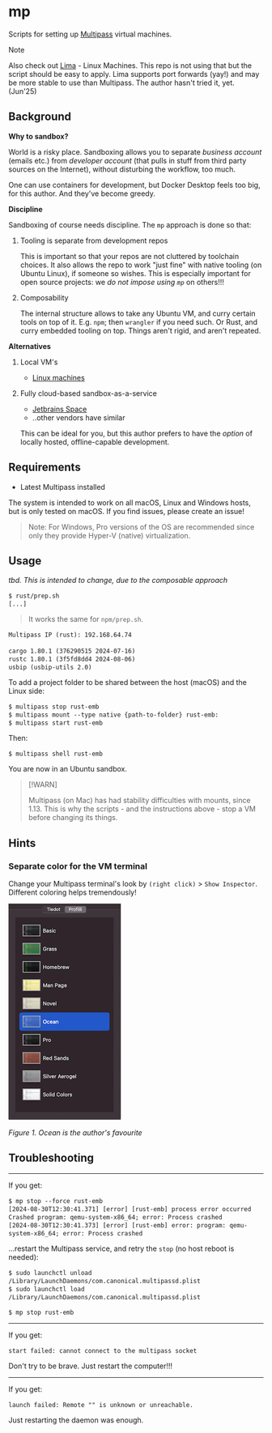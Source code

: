 # mp

Scripts for setting up [Multipass](https://multipass.run) virtual machines.

<!--
> [!NOTE]
> [!TIP]
> [!IMPORTANT]
> [!WARNING]
> [!CAUTION]
-->

> [!NOTE]
>
>Also check out [Lima](https://lima-vm.io) - Linux Machines. This repo is not using that but the script should be easy to apply. Lima supports port forwards (yay!) and may be more stable to use than Multipass. The author hasn't tried it, yet. (Jun'25)

## Background

**Why to sandbox?**

World is a risky place. Sandboxing allows you to separate *business account* (emails etc.) from *developer account* (that pulls in stuff from third party sources on the Internet), without disturbing the workflow, too much.

One can use containers for development, but Docker Desktop feels too big, for this author. And they've become greedy.

**Discipline**

Sandboxing of course needs discipline. The `mp` approach is done so that:

1. Tooling is separate from development repos

   This is important so that your repos are not cluttered by toolchain choices. It also allows the repo to work "just fine" with native tooling (on Ubuntu Linux), if someone so wishes. This is especially important for open source projects: we *do not impose using `mp`* on others!!! 

2. Composability

   The internal structure allows to take any Ubuntu VM, and curry certain tools on top of it. E.g. `npm`; then `wrangler` if you need such. Or Rust, and curry embedded tooling on top. Things aren't rigid, and aren't repeated.

**Alternatives**

1. Local VM's

	- [Linux machines](https://lima-vm.io)

2. Fully cloud-based sandbox-as-a-service

	- [Jetbrains Space](https://www.jetbrains.com/space/)
	- ..other vendors have similar
	
	This can be ideal for you, but this author prefers to have the *option* of locally hosted, offline-capable development.


## Requirements

- Latest Multipass installed

The system is intended to work on all macOS, Linux and Windows hosts, but is only tested on macOS. If you find issues, please create an issue!

>Note: For Windows, Pro versions of the OS are recommended since only they provide Hyper-V (native) virtualization.

<!-- Developed with:
- macOS 15.5
- Multipass 1.15.1
-->

## Usage

*tbd. This is intended to change, due to the composable approach*

```
$ rust/prep.sh
[...]
```

>It works the same for `npm/prep.sh`.

```
Multipass IP (rust): 192.168.64.74

cargo 1.80.1 (376290515 2024-07-16)
rustc 1.80.1 (3f5fd8dd4 2024-08-06)
usbip (usbip-utils 2.0)

```

To add a project folder to be shared between the host (macOS) and the Linux side:

```
$ multipass stop rust-emb
$ multipass mount --type native {path-to-folder} rust-emb:
$ multipass start rust-emb
```

Then:

```
$ multipass shell rust-emb
```

You are now in an Ubuntu sandbox.

> [!WARN]
> 
> Multipass (on Mac) has had stability difficulties with mounts, since 1.13. This is why the scripts - and the instructions above - stop a VM before changing its things.


## Hints

### Separate color for the VM terminal

Change your Multipass terminal's look by `(right click)` > `Show Inspector`. Different coloring helps tremendously!

![](.images/inspect.png)

*Figure 1. Ocean is the author's favourite*  <!-- brief editor, from the 1990's -->


<!-- #R; works best within the `rust/+emb` folder, not topmost.

### Accessing USB devices `#embedded`

Multipass does not provide USB pass-through. There are ways around this, however. 

- Initially, the author used USB/IP (Windows and Linux can be used as a server)

..but went for a remote proxy approach, instead:

- [probe-rs-remote](https://github.com/lure23/probe-rs-remote)

Also, some development tools have native remote protocols ([`probe-rs`](https://probe.rs)).
-->

## Troubleshooting

---

If you get:

```
$ mp stop --force rust-emb
[2024-08-30T12:30:41.371] [error] [rust-emb] process error occurred Crashed program: qemu-system-x86_64; error: Process crashed
[2024-08-30T12:30:41.373] [error] [rust-emb] error: program: qemu-system-x86_64; error: Process crashed
```

...restart the Multipass service, and retry the `stop` (no host reboot is needed):

```
$ sudo launchctl unload /Library/LaunchDaemons/com.canonical.multipassd.plist
$ sudo launchctl load /Library/LaunchDaemons/com.canonical.multipassd.plist
```

```
$ mp stop rust-emb
```

---

If you get:

```
start failed: cannot connect to the multipass socket
```

Don't try to be brave. Just restart the computer!!!

---

If you get:

```
launch failed: Remote "" is unknown or unreachable.
```

Just restarting the daemon was enough.
